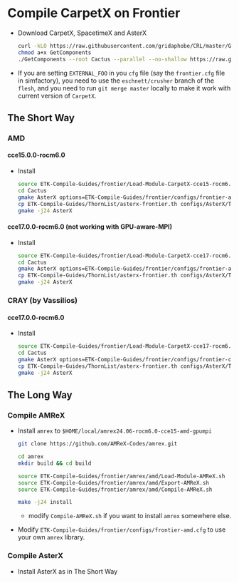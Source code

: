 # Compile CarpetX on Frontier

* Download CarpetX, SpacetimeX and AsterX

    ```bash
    curl -kLO https://raw.githubusercontent.com/gridaphobe/CRL/master/GetComponents
    chmod a+x GetComponents
    ./GetComponents --root Cactus --parallel --no-shallow https://raw.githubusercontent.com/lwJi/ETK-Compile-Guides/main/ThornList/asterx-frontier.th
    ```

* If you are setting `EXTERNAL_FOO` in you `cfg` file (say the `frontier.cfg` file in simfactory), you need to use the `eschnett/crusher` branch of the `flesh`, and you need to run `git merge master` locally to make it work with current version of `CarpetX`.


## The Short Way

### AMD

#### cce15.0.0-rocm6.0

* Install

    ```bash
    source ETK-Compile-Guides/frontier/Load-Module-CarpetX-cce15-rocm6.0-amd.sh
    cd Cactus
    gmake AsterX options=ETK-Compile-Guides/frontier/configs/frontier-amd.cfg
    cp ETK-Compile-Guides/ThornList/asterx-frontier.th configs/AsterX/ThornList
    gmake -j24 AsterX
    ```

#### cce17.0.0-rocm6.0 (not working with GPU-aware-MPI)

* Install

    ```bash
    source ETK-Compile-Guides/frontier/Load-Module-CarpetX-cce17-rocm6.0-amd.sh
    cd Cactus
    gmake AsterX options=ETK-Compile-Guides/frontier/configs/frontier-amd.cfg
    cp ETK-Compile-Guides/ThornList/asterx-frontier.th configs/AsterX/ThornList
    gmake -j24 AsterX
    ```

### CRAY (by Vassilios)

#### cce17.0.0-rocm6.0

* Install

    ```bash
    source ETK-Compile-Guides/frontier/Load-Module-CarpetX-cce17-rocm6.0-cray.sh
    cd Cactus
    gmake AsterX options=ETK-Compile-Guides/frontier/configs/frontier-cray.cfg
    cp ETK-Compile-Guides/ThornList/asterx-frontier.th configs/AsterX/ThornList
    gmake -j24 AsterX
    ```




## The Long Way

### Compile AMReX

* Install `amrex` to `$HOME/local/amrex24.06-rocm6.0-cce15-amd-gpumpi`

    ```bash
    git clone https://github.com/AMReX-Codes/amrex.git

    cd amrex
    mkdir build && cd build
    
    source ETK-Compile-Guides/frontier/amrex/amd/Load-Module-AMReX.sh
    source ETK-Compile-Guides/frontier/amrex/amd/Export-AMReX.sh
    source ETK-Compile-Guides/frontier/amrex/amd/Compile-AMReX.sh
    
    make -j24 install
    ```

    - modify `Compile-AMReX.sh` if you want to install `amrex` somewhere else.

* Modify `ETK-Compile-Guides/frontier/configs/frontier-amd.cfg` to use your own `amrex` library.

### Compile AsterX

* Install AsterX as in The Short Way
